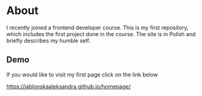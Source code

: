 # About

I recently joined a frontend developer course. This is my first repository, which includes the first project done in the course. The site is in Polish and briefly describes my humble self. 

## Demo
If you would like to visit my first page click on the link below

https://jablonskaaleksandra.github.io/homepage/
